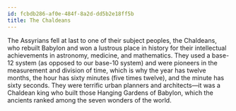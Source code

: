 ```yaml
---
id: fcbdb286-af0e-484f-8a2d-dd5b2e18ff5b
title: The Chaldeans
---
```


The Assyrians fell at last to one of their subject peoples, the
Chaldeans, who rebuilt Babylon and won a lustrous place in history for
their intellectual achievements in astronomy, medicine, and mathematics.
They used a base-12 system (as opposed to our base-10 system) and were
pioneers in the measurement and division of time, which is why the year
has twelve months, the hour has sixty minutes (five times twelve), and
the minute has sixty seconds. They were terrific urban planners and
architects—it was a Chaldean king who built those Hanging Gardens of
Babylon, which the ancients ranked among the seven wonders of the world.
